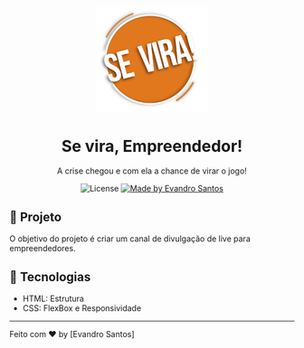 <p align="center">
    <img alt="logo" src="imagens/logosemfundo.png" width="200px" />
</p>

<h1 align="center">
  Se vira, Empreendedor!
</h1>

<p align="center">A crise chegou e com ela a chance de virar o jogo!</p>

<p align="center">
  <img alt="License" src="https://img.shields.io/badge/license-MIT-191A1E">

  <a href="https://github.com/evandro-santos2020">
    <img alt="Made by Evandro Santos" src="https://img.shields.io/badge/Made%20by-Evandro%20Santos-191A1E">
  </a>


</p>


## 🚀 Projeto

O objetivo do projeto é criar um canal de divulgação de live para empreendedores.

## 🔧 Tecnologias

- HTML: Estrutura
- CSS: FlexBox e Responsividade

---

Feito com ♥  by [Evandro Santos]

